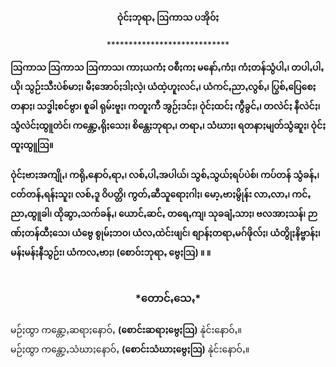 <h4 style="text-align:center">ဝုဲင်ႏဘုရာꩻ ဩကာသ ပအိုဝ်ႏ</h4>
<p style="text-align:center">****************************</p>

<strong>ဩကာသ ဩကာသ ဩကာသ၊ ကာႏယကံႏ ဝစီႏကႏ မနော်ꩻကံႏ၊ ကံႏတန်သွံပါꩻ၊ တပါꩻပါꩻယို၊ သွဉ်းသီးပဲစ်မာႏ၊ မီႏအောဝ်ႏဒါႏလဲ့၊ ယံထဲ့ဟူႏလင်ꩻ၊ ယံကင်ꩻညာꩻလွစ်ꩻ၊ ပြွစ်ꩻပြေစေႏတနာႏ၊ သဒ္ဓါႏစင်ဗွာ၊ စူခါ ရုမ်းဗူႏ၊ ကတူႏကီ အွဉ်ႏဒင်ႏ၊ ဝုဲင်ႏထင်ႏ ကွီခွင်ꩻ၊ တလဲင်ႏ နီလဲင်ႏ၊ သွံလဲင်ႏထွူတဲင်၊ ကန္တော့ꩻရိုႏသေႏ၊ စိန္တေႏဘုရာꩻ၊ တရာꩻ၊ သံဃာႏ၊ ရတနာႏမျတ်သွံဆူႏ၊ ဝုဲင်ႏထူႏထွူဩ။</strong>
<br><br>
<strong>ဝုဲင်ႏဗာႏအကျိုꩻ၊ ကရိုꩻနောဝ်ꩻရာꩻ၊ လစ်ꩻပါꩻအပါယ်၊ သွစ်ꩻသွယ်ႏရပ်ပဲစ်၊ ကပ်တန် သွံခန်ꩻ၊ ငတ်တန်ꩻရန်ႏသူႏ၊ လစ်ꩻဒူ ဝိပတ္တိ၊ ကွတ်ꩻဆီသူရောႏဂါႏ၊ မော့ꩻဗာႏမွိုန်း လာꩻလာꩻ၊ ကင်ꩻညာꩻထွူခါ၊ ထိုဆွာꩻသက်ခန်ꩻ၊ ယောင်ꩻဆင်ꩻ တရေꩻကျ၊ သုခချံꩻသာႏ၊ ဗလအာႏသန်၊ ဉာဏ်ႏတန်ထီႏသေ၊ ယံဗွေ စွုမ်ႏဘဝ၊ ယံလꩻထဲင်းဖျင်၊ စျာန်ႏတရာꩻမဂ်ဖိုလ်ႏ၊ ယံတွိုႏနိဗ္ဗာန်ႏ၊ မန်ႏမန်ႏနီသွဉ်း၊ ယံကလꩻဗာႏ၊ (စောဝ်းဘုရာꩻ ဗွေႏဩ) ။ ။</strong><br>
<br>
<h3 style="text-align:center">*တောင်ꩻသေꩻ*</h3>
မဉ်ႏထွာ ကန္တော့ꩻဆရာႏနောဝ်ꩻ <strong>(စောင်းဆရာႏဗွေႏဩ)</strong> နုဲင်းနောဝ်ꩻ။<br>
မဉ်ႏထွာ ကန္တော့ꩻသံဃာႏနောဝ်ꩻ <strong>(စောင်းသံဃာႏဗွေႏဩ)</strong> နုဲင်းနောဝ်ꩻ။<br>